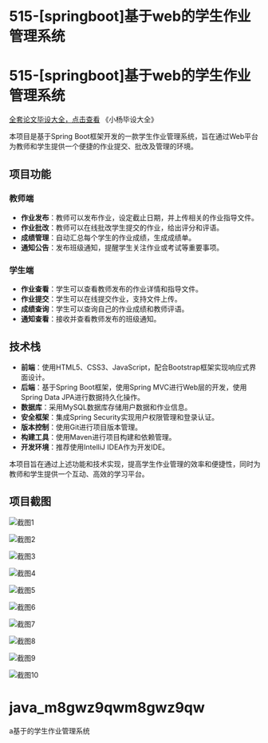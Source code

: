 # 515-[springboot]基于web的学生作业管理系统

# 515-[springboot]基于web的学生作业管理系统

[全套论文毕设大全，点击查看](https://www.yuque.com/yuqueyonghux32e1j/kxdc9g?#) 《小杨毕设大全》

本项目是基于Spring Boot框架开发的一款学生作业管理系统，旨在通过Web平台为教师和学生提供一个便捷的作业提交、批改及管理的环境。

## 项目功能

### 教师端

- **作业发布**：教师可以发布作业，设定截止日期，并上传相关的作业指导文件。
- **作业批改**：教师可以在线批改学生提交的作业，给出评分和评语。
- **成绩管理**：自动汇总每个学生的作业成绩，生成成绩单。
- **通知公告**：发布班级通知，提醒学生关注作业或考试等重要事项。

### 学生端

- **作业查看**：学生可以查看教师发布的作业详情和指导文件。
- **作业提交**：学生可以在线提交作业，支持文件上传。
- **成绩查询**：学生可以查询自己的作业成绩和教师评语。
- **通知查看**：接收并查看教师发布的班级通知。

## 技术栈

- **前端**：使用HTML5、CSS3、JavaScript，配合Bootstrap框架实现响应式界面设计。
- **后端**：基于Spring Boot框架，使用Spring MVC进行Web层的开发，使用Spring Data JPA进行数据持久化操作。
- **数据库**：采用MySQL数据库存储用户数据和作业信息。
- **安全框架**：集成Spring Security实现用户权限管理和登录认证。
- **版本控制**：使用Git进行项目版本管理。
- **构建工具**：使用Maven进行项目构建和依赖管理。
- **开发环境**：推荐使用IntelliJ IDEA作为开发IDE。

本项目旨在通过上述功能和技术实现，提高学生作业管理的效率和便捷性，同时为教师和学生提供一个互动、高效的学习平台。

## 项目截图

![截图1](https://kevinyang.oss-cn-shenzhen.aliyuncs.com/ItprojectImage%2F515-%5Bspringboot%5D%E5%9F%BA%E4%BA%8Eweb%E7%9A%84%E5%AD%A6%E7%94%9F%E4%BD%9C%E4%B8%9A%E7%AE%A1%E7%90%86%E7%B3%BB%E7%BB%9F%2Fimg_1.jpg)

![截图2](https://kevinyang.oss-cn-shenzhen.aliyuncs.com/ItprojectImage%2F515-%5Bspringboot%5D%E5%9F%BA%E4%BA%8Eweb%E7%9A%84%E5%AD%A6%E7%94%9F%E4%BD%9C%E4%B8%9A%E7%AE%A1%E7%90%86%E7%B3%BB%E7%BB%9F%2Fimg_2.jpg)

![截图3](https://kevinyang.oss-cn-shenzhen.aliyuncs.com/ItprojectImage%2F515-%5Bspringboot%5D%E5%9F%BA%E4%BA%8Eweb%E7%9A%84%E5%AD%A6%E7%94%9F%E4%BD%9C%E4%B8%9A%E7%AE%A1%E7%90%86%E7%B3%BB%E7%BB%9F%2Fimg_3.jpg)

![截图4](https://kevinyang.oss-cn-shenzhen.aliyuncs.com/ItprojectImage%2F515-%5Bspringboot%5D%E5%9F%BA%E4%BA%8Eweb%E7%9A%84%E5%AD%A6%E7%94%9F%E4%BD%9C%E4%B8%9A%E7%AE%A1%E7%90%86%E7%B3%BB%E7%BB%9F%2Fimg_4.jpg)

![截图5](https://kevinyang.oss-cn-shenzhen.aliyuncs.com/ItprojectImage%2F515-%5Bspringboot%5D%E5%9F%BA%E4%BA%8Eweb%E7%9A%84%E5%AD%A6%E7%94%9F%E4%BD%9C%E4%B8%9A%E7%AE%A1%E7%90%86%E7%B3%BB%E7%BB%9F%2Fimg_5.jpg)

![截图6](https://kevinyang.oss-cn-shenzhen.aliyuncs.com/ItprojectImage%2F515-%5Bspringboot%5D%E5%9F%BA%E4%BA%8Eweb%E7%9A%84%E5%AD%A6%E7%94%9F%E4%BD%9C%E4%B8%9A%E7%AE%A1%E7%90%86%E7%B3%BB%E7%BB%9F%2Fimg_6.jpg)

![截图7](https://kevinyang.oss-cn-shenzhen.aliyuncs.com/ItprojectImage%2F515-%5Bspringboot%5D%E5%9F%BA%E4%BA%8Eweb%E7%9A%84%E5%AD%A6%E7%94%9F%E4%BD%9C%E4%B8%9A%E7%AE%A1%E7%90%86%E7%B3%BB%E7%BB%9F%2Fimg_7.jpg)

![截图8](https://kevinyang.oss-cn-shenzhen.aliyuncs.com/ItprojectImage%2F515-%5Bspringboot%5D%E5%9F%BA%E4%BA%8Eweb%E7%9A%84%E5%AD%A6%E7%94%9F%E4%BD%9C%E4%B8%9A%E7%AE%A1%E7%90%86%E7%B3%BB%E7%BB%9F%2Fimg_8.jpg)

![截图9](https://kevinyang.oss-cn-shenzhen.aliyuncs.com/ItprojectImage%2F515-%5Bspringboot%5D%E5%9F%BA%E4%BA%8Eweb%E7%9A%84%E5%AD%A6%E7%94%9F%E4%BD%9C%E4%B8%9A%E7%AE%A1%E7%90%86%E7%B3%BB%E7%BB%9F%2Fimg_9.jpg)

![截图10](https://kevinyang.oss-cn-shenzhen.aliyuncs.com/ItprojectImage%2F515-%5Bspringboot%5D%E5%9F%BA%E4%BA%8Eweb%E7%9A%84%E5%AD%A6%E7%94%9F%E4%BD%9C%E4%B8%9A%E7%AE%A1%E7%90%86%E7%B3%BB%E7%BB%9F%2Fimg_10.jpg)

# java_m8gwz9qwm8gwz9qw
a基于的学生作业管理系统
